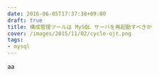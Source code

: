 ```yaml
---
date: 2016-06-05T17:37:38+09:00
draft: true
title: 構成管理ツールは MySQL サーバを再起動すべきか
cover: /images/2015/11/02/cycle-ojt.png
tags:
- mysql
---
```

aa
